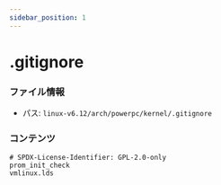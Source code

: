```yaml
---
sidebar_position: 1
---
```

# .gitignore

### ファイル情報

- パス: `linux-v6.12/arch/powerpc/kernel/.gitignore`

### コンテンツ

```gitignore
# SPDX-License-Identifier: GPL-2.0-only
prom_init_check
vmlinux.lds

```
